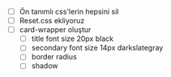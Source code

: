 - [ ] Ön tanımlı css'lerin hepsini sil
- [ ] Reset.css ekliyoruz
- [ ] card-wrapper oluştur
    - [ ] title font size 20px black
    - [ ] secondary font size 14px darkslategray
    - [ ] border radius
    - [ ] shadow
